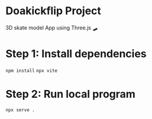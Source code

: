 # Doakickflip Project
3D skate model App using Three.js 🛹

# Step 1: Install dependencies
```npm install``` 
```npx vite```

# Step 2: Run local program
```npx serve .```
